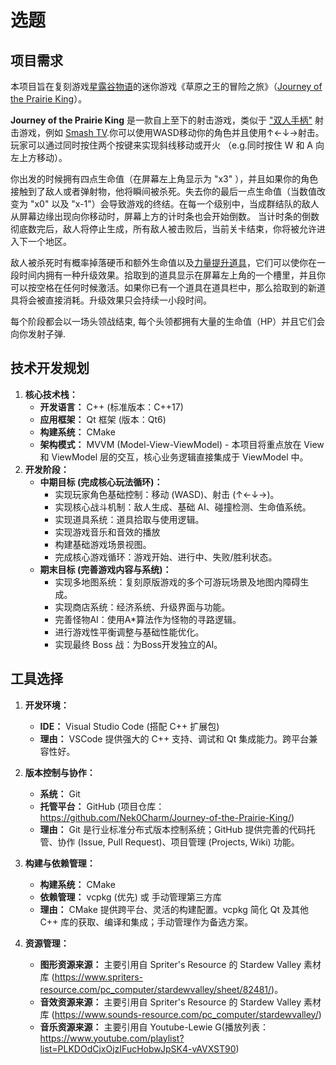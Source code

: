 # 选题

## 项目需求

本项目旨在复刻游戏[星露谷物语](https://xinglugu.huijiwiki.com/wiki/星露谷物语)的迷你游戏《草原之王的冒险之旅》（[Journey of the Prairie King](http://stardewvalleywiki.com/Journey_of_the_Prairie_King)）。

**Journey of the Prairie King** 是一款自上至下的射击游戏，类似于 ["双人手柄"](https://en.wikipedia.org/wiki/Shoot_'em_up#Types|) 射击游戏，例如 [Smash TV](https://en.wikipedia.org/wiki/Smash_TV).你可以使用WASD移动你的角色并且使用↑←↓→射击。 玩家可以通过同时按住两个按键来实现斜线移动或开火 （e.g.同时按住 W 和 A 向左上方移动）。

你出发的时候拥有四点生命值（在屏幕左上角显示为 "x3" ），并且如果你的角色接触到了敌人或者弹射物，他将瞬间被杀死。失去你的最后一点生命值（当数值改变为 "x0" 以及 "x-1"）会导致游戏的终结。在每一个级别中，当成群结队的敌人从屏幕边缘出现向你移动时，屏幕上方的计时条也会开始倒数。 当计时条的倒数彻底数完后，敌人将停止生成，所有敌人被击败后，当前关卡结束，你将被允许进入下一个地区。

敌人被杀死时有概率掉落硬币和额外生命值以及[力量提升道具](https://xinglugu.huijiwiki.com/wiki/草原之王的冒险之旅#Powerups)，它们可以使你在一段时间内拥有一种升级效果。拾取到的道具显示在屏幕左上角的一个槽里，并且你可以按空格在任何时候激活。如果你已有一个道具在道具栏中，那么拾取到的新道具将会被直接消耗。升级效果只会持续一小段时间。

每个阶段都会以一场头领战结束, 每个头领都拥有大量的生命值（HP）并且它们会向你发射子弹.

## 技术开发规划

1. **核心技术栈：**
   - **开发语言：** C++ (标准版本：C++17)
   - **应用框架：** Qt 框架 (版本：Qt6)
   - **构建系统：** CMake
   - **架构模式：** MVVM (Model-View-ViewModel) - 本项目将重点放在 View 和 ViewModel 层的交互，核心业务逻辑直接集成于 ViewModel 中。
2. **开发阶段：**
   - **中期目标 (完成核心玩法循环)：**
     - 实现玩家角色基础控制：移动 (WASD)、射击 (↑←↓→)。
     - 实现核心战斗机制：敌人生成、基础 AI、碰撞检测、生命值系统。
     - 实现道具系统：道具拾取与使用逻辑。
     - 实现游戏音乐和音效的播放
     - 构建基础游戏场景视图。
     - 完成核心游戏循环：游戏开始、进行中、失败/胜利状态。
   - **期末目标 (完善游戏内容与系统)：**
     - 实现多地图系统：复刻原版游戏的多个可游玩场景及地图内障碍生成。
     - 实现商店系统：经济系统、升级界面与功能。
     - 完善怪物AI：使用A*算法作为怪物的寻路逻辑。
     - 进行游戏性平衡调整与基础性能优化。
     - 实现最终 Boss 战：为Boss开发独立的AI。

## 工具选择

1. **开发环境：**

   - **IDE：** Visual Studio Code (搭配 C++ 扩展包)
   - **理由：** VSCode 提供强大的 C++ 支持、调试和 Qt 集成能力。跨平台兼容性好。
2. **版本控制与协作：**

   - **系统：** Git
   - **托管平台：** GitHub (项目仓库：https://github.com/Nek0Charm/Journey-of-the-Prairie-King/)
   - **理由：** Git 是行业标准分布式版本控制系统；GitHub 提供完善的代码托管、协作 (Issue, Pull Request)、项目管理 (Projects, Wiki) 功能。
3. **构建与依赖管理：**

   - **构建系统：** CMake
   - **依赖管理：** vcpkg (优先) 或 手动管理第三方库
   - **理由：** CMake 提供跨平台、灵活的构建配置。vcpkg 简化 Qt 及其他 C++ 库的获取、编译和集成；手动管理作为备选方案。
4. **资源管理：**
   - **图形资源来源：** 主要引用自 Spriter's Resource 的 Stardew Valley 素材库 (https://www.spriters-resource.com/pc_computer/stardewvalley/sheet/82481/)。
   - **音效资源来源：** 主要引用自 Spriter's Resource 的 Stardew Valley 素材库 (https://www.sounds-resource.com/pc_computer/stardewvalley/)
   - **音乐资源来源：** 主要引用自 Youtube-Lewie G(播放列表：https://www.youtube.com/playlist?list=PLKDOdCjxOjzIFucHobwJpSK4-vAVXST90)

